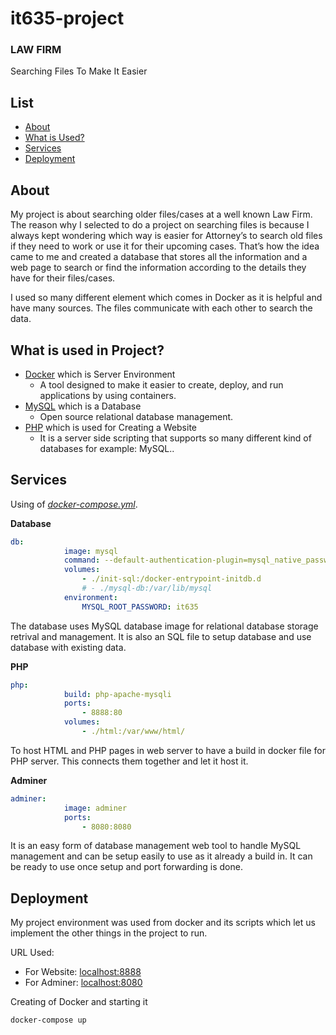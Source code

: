 # it635-project
<h3 align="left">LAW FIRM</h3>
<p align="left"> Searching Files To Make It Easier</p>

## List
- [About](#about)
- [What is Used?](#what_is_used_in_project)
- [Services](#services)
- [Deployment](#deployment)

## About <a name = "about"></a>
My project is about searching older files/cases at a well known Law Firm. The reason why I selected to do a project on searching files is because I always kept wondering which way is easier for Attorney’s to search old files if they need to work or use it for their upcoming cases. That’s how the idea came to me and created a database that stores all the information and a web page to search or find the information according to the details they have for their files/cases.

I used so many different element which comes in Docker as it is helpful and have many sources. The files communicate with each other to search the data.

## What is used in Project? <a name="#what_is_used_in_project"></a>
- [Docker](https://www.docker.com/) which is Server Environment
  - A tool designed to make it easier to create, deploy, and run applications by using containers.
- [MySQL](https://www.mysql.com/) which is a Database
  - Open source relational database management.
- [PHP](https://www.php.net/) which is used for Creating a Website
   - It is a server side scripting that supports so many different kind of databases for example: MySQL..

## Services <a name="#services"></a>
Using of *[docker-compose.yml](https://github.com/akadam95/it635-project/blob/master/docker-compose.yml)*.

**Database** <a name="database"></a><br/>
```yml
db:
            image: mysql
            command: --default-authentication-plugin=mysql_native_password --innodb_use_native_aio=0
            volumes: 
                - ./init-sql:/docker-entrypoint-initdb.d
                # - ./mysql-db:/var/lib/mysql
            environment:
                MYSQL_ROOT_PASSWORD: it635
```
The database uses MySQL database image for relational database storage retrival and management. It is also an SQL file to setup database and use database with existing data.

**PHP** <a name="php"></a><br/>
```yml
php:
            build: php-apache-mysqli
            ports:
                - 8888:80
            volumes:
                - ./html:/var/www/html/
```
To host HTML and PHP pages in web server to have a build in docker file for PHP server. This connects them together and let it host it. 

**Adminer** <a name="adminer"></a><br/>
```yml
adminer:
            image: adminer
            ports: 
                - 8080:8080
```

It is an easy form of database management web tool to handle MySQL management and can be setup easily to use as it already a build in. It can be ready to use once setup and port forwarding is done.

## Deployment <a name="#deployment"></a>
My project environment was used from docker and its scripts which let us implement the other things in the project to run. 

URL Used:
- For Website: <localhost:8888>
- For Adminer: <localhost:8080>

Creating of Docker and starting it
```shell
docker-compose up
```
